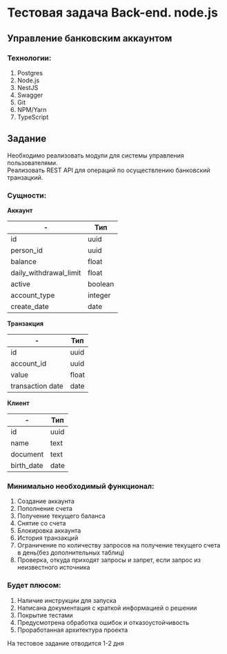 # Тестовая задача Back-end. node.js

## Управление банковским аккаунтом
### Технологии:

1. Postgres
2. Node.js
3. NestJS
4. Swagger
5. Git
6. NPM/Yarn
7. TypeScript

## Задание

Необходимо реализовать модули для системы управления пользователями.  
Реализовать REST API для операций по осуществлению банковский транзацкий.

### Сущности:

**Аккаунт**

| -          | Тип       |
|------------|-----------|
| id         | uuid      |
| person_id  | uuid      |
| balance    | float     |
| daily_withdrawal_limit | float |
| active     | boolean   |
| account_type | integer |
| create_date | date    |

**Транзакция**

| -             | Тип    |
|---------------|--------|
| id            | uuid   |
| account_id    | uuid   |
| value         | float  |
| transaction date | date |

**Клиент**

| -          | Тип       |
|------------|-----------|
| id         | uuid      |
| name       | text      |
| document   | text      |
| birth_date | date      |

### Минимально необходимый функционал:

1. Создание аккаунта
2. Пополнение счета
3. Получение текущего баланса
4. Снятие со счета
5. Блокировка аккаунта
6. История транзакций
7. Ограничение по количеству запросов на получение текущего счета в день(без дополнительных таблиц)
8. Проверка, откуда приходят запросы и запрет, если запрос из неизвестного источника

### Будет плюсом:

1. Наличие инструкции для запуска
2. Написана документация с краткой информацией о решении
3. Покрытие тестами
4. Предусмотрена обработка ошибок и отказоустойчивость
5. Проработанная архитектура проекта

На тестовое задание отводится 1-2 дня 

